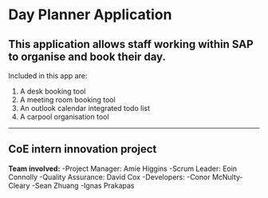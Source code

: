 # Day Planner Application 

## This application allows staff working within SAP to organise and book their day.

Included in this app are:
1. A desk booking tool
2. A meeting room booking tool
3. An outlook calendar integrated todo list
4. A carpool organisation tool
---
**CoE intern innovation project**
---
**Team involved:**
-Project Manager: Amie Higgins
-Scrum Leader: Eoin Connolly
-Quality Assurance: David Cox
-Developers:
-Conor McNulty-Cleary
-Sean Zhuang
-Ignas Prakapas